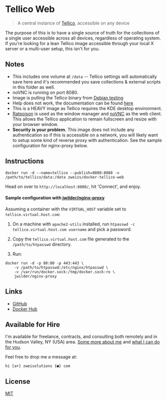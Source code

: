 # Tellico Web

> A central instance of [Tellico](https://tellico-project.org/), accessible on any device

The purpose of this is to have a single source of truth for the collections of a single user accessible across all devices, regardless of operating system. If you're looking for a lean Tellico image accessible through your local X server or a multi-user setup, this isn't for you.

## Notes

-   This includes one volume at `/data` -- Tellico settings will automatically save here and it's recommended you save collections & external scripts in this folder as well.
-   noVNC is running on port 8080.
-   Image is pulling the Tellico binary from [Debian testing](https://packages.debian.org/testing/source/tellico)
-   Help does not work, the documentation can be found [here](https://docs.kde.org/trunk5/en/extragear-office/tellico/)
-   This is a HEAVY image as Tellico requires the KDE desktop environment.
-   [Ratpoison](https://www.nongnu.org/ratpoison/) is used as the window manager and [noVNC](https://novnc.com/info.html) as the web client. This allows the Tellico application to remain fullscreen and resize with your browser window.
-   **Security is your problem.** This image does not include any authentication so if this is accessible on a network, you will likely want to setup some kind of reverse proxy with authentication. See the sample configuration for nginx-proxy below.


## Instructions
```
docker run -d --name=tellico --publish=8080:8080 -v /path/to/tellico/data:/data zweizs/docker-tellico-web
```

Head on over to `http://localhost:8080/`, hit 'Connect', and enjoy.

#### Sample configuration with [jwilder/nginx-proxy](https://hub.docker.com/r/jwilder/nginx-proxy)

Assuming a container with the `VIRTUAL_HOST` variable set to `tellico.virtual.host.com`:

1.   On a machine with `apache2-utils` installed, run `htpasswd -c tellico.virtual.host.com username` and pick a password.

2.   Copy the `tellico.virtual.host.com` file generated to the `/path/to/htpasswd` directory.

3.   Run:
```
docker run -d -p 80:80 -p 443:443 \
    -v /path/to/htpasswd:/etc/nginx/htpasswd \
    -v /var/run/docker.sock:/tmp/docker.sock:ro \
    jwilder/nginx-proxy
```

## Links

-   [GitHub](https://github.com/Zweihander-Main/docker-tellico-web)
-   [Docker Hub](https://hub.docker.com/r/zweizs/docker-tellico-web)

## Available for Hire

I'm available for freelance, contracts, and consulting both remotely and in the Hudson Valley, NY (USA) area. [Some more about me](https://www.zweisolutions.com/about.html) and [what I can do for you](https://www.zweisolutions.com/services.html).

Feel free to drop me a message at:

```
hi [a+] zweisolutions {●} com
```

## License

[MIT](./LICENSE)